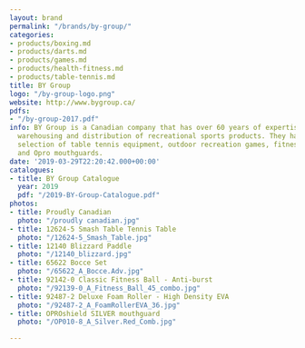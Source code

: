 ```yaml
---
layout: brand
permalink: "/brands/by-group/"
categories:
- products/boxing.md
- products/darts.md
- products/games.md
- products/health-fitness.md
- products/table-tennis.md
title: BY Group
logo: "/by-group-logo.png"
website: http://www.bygroup.ca/
pdfs:
- "/by-group-2017.pdf"
info: BY Group is a Canadian company that has over 60 years of expertise in importing,
  warehousing and distribution of recreational sports products. They have a large
  selection of table tennis equipment, outdoor recreation games, fitness products
  and Opro mouthguards.
date: '2019-03-29T22:20:42.000+00:00'
catalogues:
- title: BY Group Catalogue
  year: 2019
  pdf: "/2019-BY-Group-Catalogue.pdf"
photos:
- title: Proudly Canadian
  photo: "/proudly canadian.jpg"
- title: 12624-5 Smash Table Tennis Table
  photo: "/12624-5_Smash_Table.jpg"
- title: 12140 Blizzard Paddle
  photo: "/12140_blizzard.jpg"
- title: 65622 Bocce Set
  photo: "/65622_A_Bocce.Adv.jpg"
- title: 92142-0 Classic Fitness Ball - Anti-burst
  photo: "/92139-0_A_Fitness_Ball_45_combo.jpg"
- title: 92487-2 Deluxe Foam Roller - High Density EVA
  photo: "/92487-2_A_FoamRollerEVA_36.jpg"
- title: OPROshield SILVER mouthguard
  photo: "/OP010-8_A_Silver.Red_Comb.jpg"

---
```

